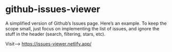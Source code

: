 # github-issues-viewer

A simplified version of Github’s Issues page. Here’s an example. To keep the scope small, just focus on implementing the list of issues, and ignore the stuff in the header (search, filtering, stars, etc).

Visit--> https://issues-viewer.netlify.app/
